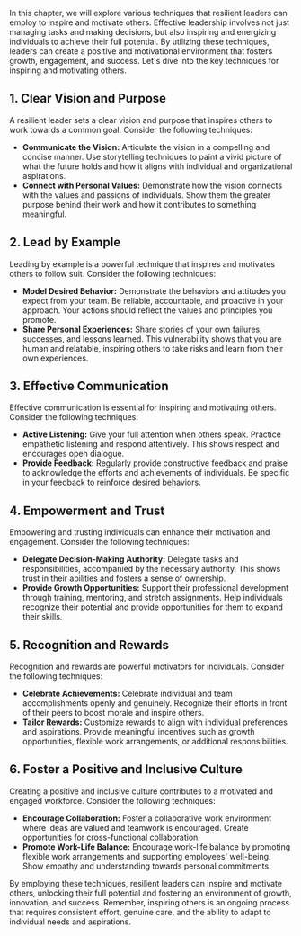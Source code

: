 
In this chapter, we will explore various techniques that resilient leaders can employ to inspire and motivate others. Effective leadership involves not just managing tasks and making decisions, but also inspiring and energizing individuals to achieve their full potential. By utilizing these techniques, leaders can create a positive and motivational environment that fosters growth, engagement, and success. Let's dive into the key techniques for inspiring and motivating others.

**1. Clear Vision and Purpose**
-------------------------------

A resilient leader sets a clear vision and purpose that inspires others to work towards a common goal. Consider the following techniques:

* **Communicate the Vision:** Articulate the vision in a compelling and concise manner. Use storytelling techniques to paint a vivid picture of what the future holds and how it aligns with individual and organizational aspirations.
* **Connect with Personal Values:** Demonstrate how the vision connects with the values and passions of individuals. Show them the greater purpose behind their work and how it contributes to something meaningful.

**2. Lead by Example**
----------------------

Leading by example is a powerful technique that inspires and motivates others to follow suit. Consider the following techniques:

* **Model Desired Behavior:** Demonstrate the behaviors and attitudes you expect from your team. Be reliable, accountable, and proactive in your approach. Your actions should reflect the values and principles you promote.
* **Share Personal Experiences:** Share stories of your own failures, successes, and lessons learned. This vulnerability shows that you are human and relatable, inspiring others to take risks and learn from their own experiences.

**3. Effective Communication**
------------------------------

Effective communication is essential for inspiring and motivating others. Consider the following techniques:

* **Active Listening:** Give your full attention when others speak. Practice empathetic listening and respond attentively. This shows respect and encourages open dialogue.
* **Provide Feedback:** Regularly provide constructive feedback and praise to acknowledge the efforts and achievements of individuals. Be specific in your feedback to reinforce desired behaviors.

**4. Empowerment and Trust**
----------------------------

Empowering and trusting individuals can enhance their motivation and engagement. Consider the following techniques:

* **Delegate Decision-Making Authority:** Delegate tasks and responsibilities, accompanied by the necessary authority. This shows trust in their abilities and fosters a sense of ownership.
* **Provide Growth Opportunities:** Support their professional development through training, mentoring, and stretch assignments. Help individuals recognize their potential and provide opportunities for them to expand their skills.

**5. Recognition and Rewards**
------------------------------

Recognition and rewards are powerful motivators for individuals. Consider the following techniques:

* **Celebrate Achievements:** Celebrate individual and team accomplishments openly and genuinely. Recognize their efforts in front of their peers to boost morale and inspire others.
* **Tailor Rewards:** Customize rewards to align with individual preferences and aspirations. Provide meaningful incentives such as growth opportunities, flexible work arrangements, or additional responsibilities.

**6. Foster a Positive and Inclusive Culture**
----------------------------------------------

Creating a positive and inclusive culture contributes to a motivated and engaged workforce. Consider the following techniques:

* **Encourage Collaboration:** Foster a collaborative work environment where ideas are valued and teamwork is encouraged. Create opportunities for cross-functional collaboration.
* **Promote Work-Life Balance:** Encourage work-life balance by promoting flexible work arrangements and supporting employees' well-being. Show empathy and understanding towards personal commitments.

By employing these techniques, resilient leaders can inspire and motivate others, unlocking their full potential and fostering an environment of growth, innovation, and success. Remember, inspiring others is an ongoing process that requires consistent effort, genuine care, and the ability to adapt to individual needs and aspirations.
